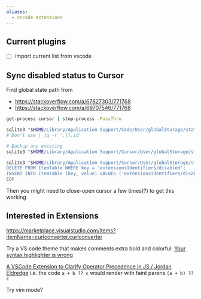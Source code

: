 ```yaml
---
aliases:
  - vscode extensions
---
```

## Current plugins
- [ ] import current list from vscode

## Sync disabled status to Cursor
Find global state path from
- https://stackoverflow.com/a/67827303/771768
- https://stackoverflow.com/a/69707546/771768
```bash
get-process cursor | stop-process -PassThru

sqlite3 "$HOME/Library/Application Support/Code/User/globalStorage/state.vscdb" "SELECT value FROM ItemTable WHERE key = 'extensionsIdentifiers/disabled';" > disabled.json
# Don't use | jq -r '.[].id' 

# Backup any existing
sqlite3 "$HOME/Library/Application Support/Cursor/User/globalStorage/state.vscdb" "SELECT value FROM ItemTable WHERE key = 'extensionsIdentifiers/disabled';"

sqlite3 "$HOME/Library/Application Support/Cursor/User/globalStorage/state.vscdb" <<EOF
DELETE FROM ItemTable WHERE key = 'extensionsIdentifiers/disabled';
INSERT INTO ItemTable (key, value) VALUES ('extensionsIdentifiers/disabled', '$(cat disabled.json)');
EOF
```
Then you might need to close-open cursor a few times(?) to get this working

## Interested in Extensions
https://marketplace.visualstudio.com/items?itemName=curlconverter.curlconverter

Try a VS code theme that makes comments extra bold and colorful: [Your syntax highlighter is wrong](https://jameshfisher.com/2014/05/11/your-syntax-highlighter-is-wrong/)

[A VSCode Extension to Clarify Operator Precedence in JS / Jordan Eldredge](https://jordaneldredge.com/blog/a-vs-code-extension-to-combat-js-precedence-confusion/)
i.e. the code `a + b ?? c` would render with faint parens `(a + b) ?? c`

Try vim mode?